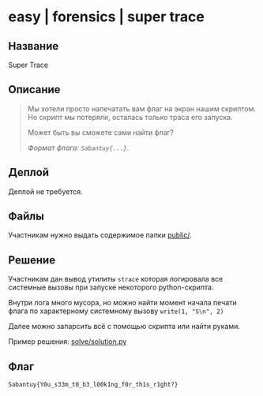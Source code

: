 # easy | forensics | super trace

## Название

Super Trace

## Описание

> Мы хотели просто напечатать вам флаг на экран нашим скриптом. Но скрипт мы потеряли, осталась только траса его запуска. 
> 
> Может быть вы сможете сами найти флаг?
> 
> _Формат флага: `Sabantuy{...}`._

## Деплой

Деплой не требуется.

## Файлы

Участникам нужно выдать содержимое папки [public/](public/).

## Решение

Участникам дан вывод утилиты `strace` которая логировала все системные вызовы при запуске некоторого python-скрипта.

Внутри лога много мусора, но можно найти момент начала печати флага по характерному системному вызову `write(1, "S\n", 2)`

Далее можно запарсить всё с помощью скрипта или найти руками.

Пример решения: [solve/solution.py](solve/solution.py)

## Флаг

```
Sabantuy{Y0u_s33m_t0_b3_l00k1ng_f0r_th1s_r1ght?}
```
